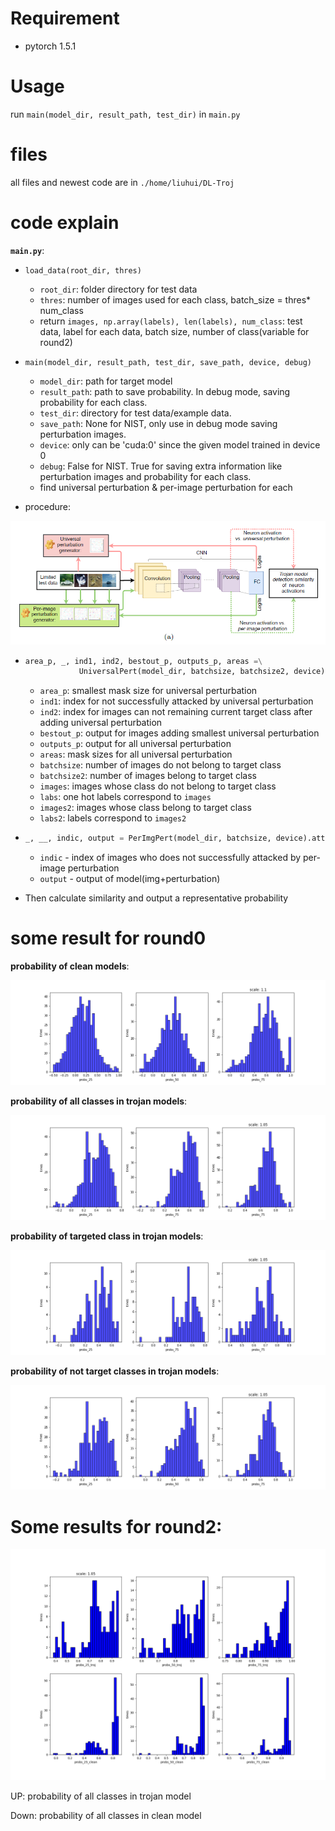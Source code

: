# Requirement

- pytorch 1.5.1

# Usage

run `main(model_dir, result_path, test_dir)` in `main.py`

# files

all files and newest code are in `./home/liuhui/DL-Troj`

# code explain

**`main.py`**:

- `load_data(root_dir, thres)`
  - `root_dir`: folder directory for test data
  - `thres`: number of images used for each class,  batch_size = thres* num_class
  - return `images, np.array(labels), len(labels), num_class`: test data, label for each data, batch size, number of class(variable for round2) 
- `main(model_dir, result_path, test_dir, save_path, device, debug)`
  - `model_dir`: path for target model 
  - `result_path`: path to save probability. In debug mode, saving probability for each class.
  - `test_dir`: directory for test data/example data.
  - `save_path`: None for NIST, only use in debug mode saving perturbation images.
  - `device`: only can be 'cuda:0' since the given model trained in device 0 
  - `debug`: False for NIST. True for saving extra information like perturbation images and probability for each class.
  - find universal perturbation & per-image perturbation for each 

- procedure:

![image-20200916200639437](./images/procedure.png)

- ```python
  area_p, _, ind1, ind2, bestout_p, outputs_p, areas =\
              UniversalPert(model_dir, batchsize, batchsize2, device).attack(imgs, imgs2, labs, labs2, save_path_i)
  ```

  - `area_p`: smallest mask size for universal perturbation
  - `ind1`: index for not successfully attacked by universal perturbation
  - `ind2`: index for images can not remaining current target class after adding universal perturbation
  - `bestout_p`: output for images adding smallest universal perturbation
  - `outputs_p`: output for all universal perturbation
  - `areas`: mask sizes for all universal perturbation
  - `batchsize`: number of images do not belong to target class
  - `batchsize2`: number of images belong to target class
  - `images`: images whose class do not belong to target class
  - `labs`: one hot labels correspond to `images`
  - `images2`: images whose class belong to target class
  - `labs2`: labels correspond to `images2`

- ```python
  _, __, indic, output = PerImgPert(model_dir, batchsize, device).attack(imgs, labs)
  ```

  - `indic` -  index of images who does not successfully attacked by per-image perturbation
  - `output` - output of  model(img+perturbation)

- Then calculate similarity and output a representative probability



# some result for round0

**probability of clean models**:

![image-0](./images/clean_1.png)

**probability of all classes in trojan models**:

![img-1](./images/torjan_0.png)

**probability of targeted class in trojan models**:

![img-1](./images/target_0.png)

**probability of not target classes in trojan models**:

![img-3](./images/Troj_clean_0.png)

# Some results for round2:

![img-4](./images/fig_0.png)

UP: probability of all classes in trojan model

Down: probability of all classes in clean model